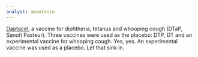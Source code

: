 ```yaml
---
analyst: amantonio
---
```


[Daptacel](https://www.fda.gov/downloads/biologicsbloodvaccines/vaccines/approvedproducts/ucm103037.pdf), a vaccine for diphtheria, tetanus and whooping cough (DTaP, Sanofi Pasteur). Three vaccines were used as the placebo: DTP, DT and an experimental vaccine for whooping cough.
Yes, yes. An experimental vaccine was used as a placebo. Let that sink in.
